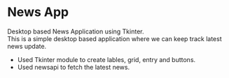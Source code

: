 # News App
Desktop based News Application using Tkinter.\
This is a simple desktop based application where we can keep track latest news update.
- Used Tkinter module to create lables, grid, entry and buttons.
- Used newsapi to fetch the latest news. 

